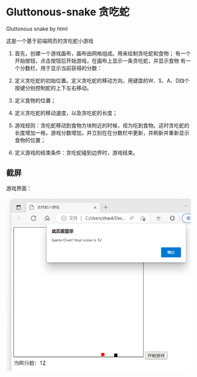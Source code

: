 # Gluttonous-snake 贪吃蛇
Gluttonous snake by html 

这是一个基于前端网页的贪吃蛇小游戏

1. 首先，创建一个游戏画布，画布由网格组成。用来绘制贪吃蛇和食物；
有一个开始按钮，点击按钮后开始游戏，在画布上显示一条贪吃蛇，并显示食物
有一个分数栏，用于显示当前获得的分数：

2. 定义贪吃蛇的初始位置。定义贪吃蛇的移动方向，用键盘的W、S、A、D四个按键分别控制蛇的上下左右移动。

3. 定义食物的位置；

4. 定义贪吃蛇的移动速度，以及贪吃蛇的长度；

5. 游戏规则：贪吃蛇移动到食物方块附近的时候，视为吃到食物。这时贪吃蛇的长度增加一格，游戏分数增加，并立刻在在分数栏中更新，并刷新并重新显示食物的位置；

6. 定义游戏的结束条件：贪吃蛇碰到边界时，游戏结束。

## 截屏

游戏界面：
<p align="center">
  <img src="https://github.com/Frank-Star-fn/Gluttonous-snake/blob/main/%E6%88%AA%E5%B1%8F/%E8%B4%AA%E5%90%83%E8%9B%87v2.3%2C%E6%B8%B8%E6%88%8F%E7%BB%93%E6%9D%9F%E7%94%BB%E9%9D%A22.png" alt="Screenshot"/>
</p>
